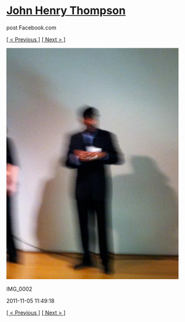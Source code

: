 # [John Henry Thompson](../README.md)
post Facebook.com

[[ < Previous ]](2011-11-05-7.md) [[ Next > ]](2011-11-05-9.md)

[![](../media/2011-11-05/Nari-we-the-people-IMG_0002.jpg)](../README.md)

IMG_0002

2011-11-05 11:49:18

[[ < Previous ]](2011-11-05-7.md) [[ Next > ]](2011-11-05-9.md)